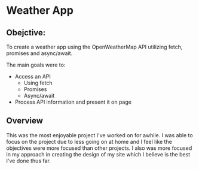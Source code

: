 # Weather App

## Obejctive:

To create a weather app using the OpenWeatherMap API utilizing fetch, promises and async/await.

The main goals were to:

- Access an API
  - Using fetch
  - Promises
  - Async/await
- Process API information and present it on page

## Overview

This was the most enjoyable project I've worked on for awhile. I was able to focus on the project due to less going on at home and I feel like the objectives were more focused than other projects. I also was more focused in my approach in creating the design of my site which I believe is the best I've done thus far.
